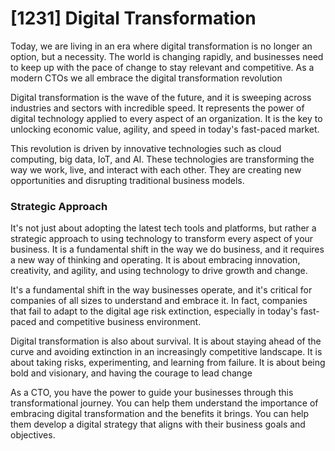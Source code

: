 # [1231] Digital Transformation

Today, we are living in an era where digital transformation is no longer an option, but a necessity. The world is changing rapidly, and businesses need to keep up with the pace of change to stay relevant and competitive. As a modern CTOs we all embrace the digital transformation revolution

Digital transformation is the wave of the future, and it is sweeping across industries and sectors with incredible speed. It represents the power of digital technology applied to every aspect of an organization. It is the key to unlocking economic value, agility, and speed in today's fast-paced market.

This revolution is driven by innovative technologies such as cloud computing, big data, IoT, and AI. These technologies are transforming the way we work, live, and interact with each other. They are creating new opportunities and disrupting traditional business models.

### Strategic Approach

It's not just about adopting the latest tech tools and platforms, but rather a strategic approach to using technology to transform every aspect of your business. It is a fundamental shift in the way we do business, and it requires a new way of thinking and operating. It is about embracing innovation, creativity, and agility, and using technology to drive growth and change.

It's a fundamental shift in the way businesses operate, and it's critical for companies of all sizes to understand and embrace it. In fact, companies that fail to adapt to the digital age risk extinction, especially in today's fast-paced and competitive business environment.

Digital transformation is also about survival. It is about staying ahead of the curve and avoiding extinction in an increasingly competitive landscape. It is about taking risks, experimenting, and learning from failure. It is about being bold and visionary, and having the courage to lead change

As a CTO, you have the power to guide your businesses through this transformational journey. You can help them understand the importance of embracing digital transformation and the benefits it brings. You can help them develop a digital strategy that aligns with their business goals and objectives.

